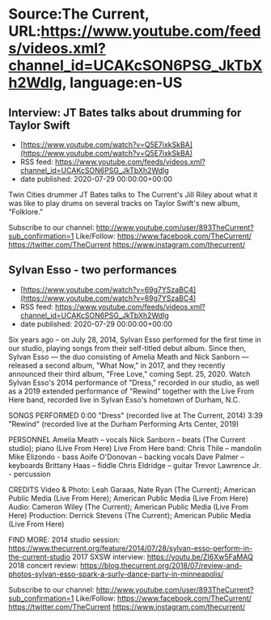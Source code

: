 # Source:The Current, URL:https://www.youtube.com/feeds/videos.xml?channel_id=UCAKcSON6PSG_JkTbXh2WdIg, language:en-US

## Interview: JT Bates talks about drumming for Taylor Swift
 - [https://www.youtube.com/watch?v=Q5E7ixkSkBA](https://www.youtube.com/watch?v=Q5E7ixkSkBA)
 - RSS feed: https://www.youtube.com/feeds/videos.xml?channel_id=UCAKcSON6PSG_JkTbXh2WdIg
 - date published: 2020-07-29 00:00:00+00:00

Twin Cities drummer JT Bates talks to The Current's Jill Riley about what it was like to play drums on several tracks on Taylor Swift's new album, "Folklore."

Subscribe to our channel:
http://www.youtube.com/user/893TheCurrent?sub_confirmation=1
Like/Follow:
https://www.facebook.com/TheCurrent/
https://twitter.com/TheCurrent
https://www.instagram.com/thecurrent/

## Sylvan Esso - two performances
 - [https://www.youtube.com/watch?v=69g7YSzaBC4](https://www.youtube.com/watch?v=69g7YSzaBC4)
 - RSS feed: https://www.youtube.com/feeds/videos.xml?channel_id=UCAKcSON6PSG_JkTbXh2WdIg
 - date published: 2020-07-29 00:00:00+00:00

Six years ago – on July 28, 2014, Sylvan Esso performed for the first time in our studio, playing songs from their self-titled debut album. Since then, Sylvan Esso — the duo consisting of Amelia Meath and Nick Sanborn — released a second album, "What Now," in 2017, and they recently announced their third album, "Free Love," coming Sept. 25, 2020. Watch Sylvan Esso's 2014 performance of "Dress," recorded in our studio, as well as a 2019 extended performance of "Rewind" together with the Live From Here band, recorded live in Sylvan Esso's hometown of Durham, N.C.

SONGS PERFORMED
0:00 "Dress" (recorded live at The Current, 2014)
3:39 "Rewind" (recorded live at the Durham Performing Arts Center, 2019)

PERSONNEL
Amelia Meath – vocals
Nick Sanborn – beats (The Current studio); piano (Live From Here)
Live From Here band:
Chris Thile – mandolin
Mike Elizondo - bass
Aoife O'Donovan – backing vocals
Dave Palmer – keyboards
Brittany Haas – fiddle
Chris Eldridge – guitar
Trevor Lawrence Jr. - percussion

CREDITS
Video & Photo: Leah Garaas, Nate Ryan (The Current); American Public Media (Live From Here); American Public Media (Live From Here)
Audio: Cameron Wiley (The Current); American Public Media (Live From Here)
Production: Derrick Stevens (The Current); American Public Media (Live From Here)

FIND MORE:
2014 studio session: https://www.thecurrent.org/feature/2014/07/28/sylvan-esso-perform-in-the-current-studio
2017 SXSW interview:
https://youtu.be/ZI6Xw5FaMAQ
2018 concert review:
https://blog.thecurrent.org/2018/07/review-and-photos-sylvan-esso-spark-a-surly-dance-party-in-minneapolis/

Subscribe to our channel:
http://www.youtube.com/user/893TheCurrent?sub_confirmation=1
Like/Follow:
https://www.facebook.com/TheCurrent/
https://twitter.com/TheCurrent
https://www.instagram.com/thecurrent/

